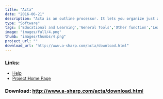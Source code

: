 ```yaml
---
title: "Acta"
date: "2016-06-21"
description: "Acta is an outline processor. It lets you organize just about anything -- reports, ideas, lists, projects, graphics -- in the form of an outline, where topics have subtopics."
type: "Software"
tags: ['Educational and Learning','General Tools','Other function','Learning and Education','General Tools','Other need' ]
image: "images/full/4.png"
thumb: "images/thumbs/4.png"
project_url: ""
download_url: "http://www.a-sharp.com/acta/download.html"
---
```



### Links:
- <a href="http://www.oatsoft.org/Software/acta/help">Help</a>
- <a href="http://www.a-sharp.com/acta/acta.html">Project Home Page</a>

### Download: http://www.a-sharp.com/acta/download.html 